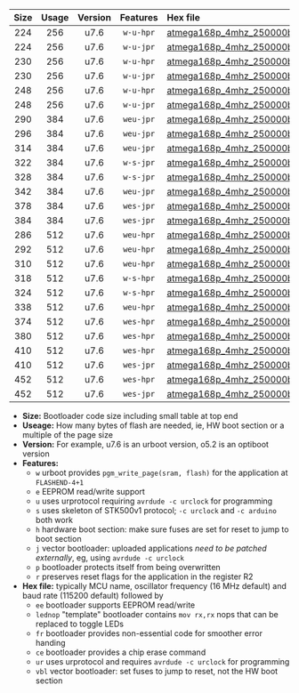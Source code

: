|Size|Usage|Version|Features|Hex file|
|:-:|:-:|:-:|:-:|:--|
|224|256|u7.6|`w-u-hpr`|[atmega168p_4mhz_250000bps_ur.hex](https://raw.githubusercontent.com/stefanrueger/urboot/main/atmega168p_4mhz_250000bps_ur.hex)|
|224|256|u7.6|`w-u-jpr`|[atmega168p_4mhz_250000bps_ur_vbl.hex](https://raw.githubusercontent.com/stefanrueger/urboot/main/atmega168p_4mhz_250000bps_ur_vbl.hex)|
|230|256|u7.6|`w-u-hpr`|[atmega168p_4mhz_250000bps_lednop_ur.hex](https://raw.githubusercontent.com/stefanrueger/urboot/main/atmega168p_4mhz_250000bps_lednop_ur.hex)|
|230|256|u7.6|`w-u-jpr`|[atmega168p_4mhz_250000bps_lednop_ur_vbl.hex](https://raw.githubusercontent.com/stefanrueger/urboot/main/atmega168p_4mhz_250000bps_lednop_ur_vbl.hex)|
|248|256|u7.6|`w-u-hpr`|[atmega168p_4mhz_250000bps_lednop_fr_ur.hex](https://raw.githubusercontent.com/stefanrueger/urboot/main/atmega168p_4mhz_250000bps_lednop_fr_ur.hex)|
|248|256|u7.6|`w-u-jpr`|[atmega168p_4mhz_250000bps_lednop_fr_ur_vbl.hex](https://raw.githubusercontent.com/stefanrueger/urboot/main/atmega168p_4mhz_250000bps_lednop_fr_ur_vbl.hex)|
|290|384|u7.6|`weu-jpr`|[atmega168p_4mhz_250000bps_ee_ur_vbl.hex](https://raw.githubusercontent.com/stefanrueger/urboot/main/atmega168p_4mhz_250000bps_ee_ur_vbl.hex)|
|296|384|u7.6|`weu-jpr`|[atmega168p_4mhz_250000bps_ee_lednop_ur_vbl.hex](https://raw.githubusercontent.com/stefanrueger/urboot/main/atmega168p_4mhz_250000bps_ee_lednop_ur_vbl.hex)|
|314|384|u7.6|`weu-jpr`|[atmega168p_4mhz_250000bps_ee_lednop_fr_ur_vbl.hex](https://raw.githubusercontent.com/stefanrueger/urboot/main/atmega168p_4mhz_250000bps_ee_lednop_fr_ur_vbl.hex)|
|322|384|u7.6|`w-s-jpr`|[atmega168p_4mhz_250000bps_vbl.hex](https://raw.githubusercontent.com/stefanrueger/urboot/main/atmega168p_4mhz_250000bps_vbl.hex)|
|328|384|u7.6|`w-s-jpr`|[atmega168p_4mhz_250000bps_lednop_vbl.hex](https://raw.githubusercontent.com/stefanrueger/urboot/main/atmega168p_4mhz_250000bps_lednop_vbl.hex)|
|342|384|u7.6|`weu-jpr`|[atmega168p_4mhz_250000bps_ee_lednop_fr_ce_ur_vbl.hex](https://raw.githubusercontent.com/stefanrueger/urboot/main/atmega168p_4mhz_250000bps_ee_lednop_fr_ce_ur_vbl.hex)|
|378|384|u7.6|`wes-jpr`|[atmega168p_4mhz_250000bps_ee_vbl.hex](https://raw.githubusercontent.com/stefanrueger/urboot/main/atmega168p_4mhz_250000bps_ee_vbl.hex)|
|384|384|u7.6|`wes-jpr`|[atmega168p_4mhz_250000bps_ee_lednop_vbl.hex](https://raw.githubusercontent.com/stefanrueger/urboot/main/atmega168p_4mhz_250000bps_ee_lednop_vbl.hex)|
|286|512|u7.6|`weu-hpr`|[atmega168p_4mhz_250000bps_ee_ur.hex](https://raw.githubusercontent.com/stefanrueger/urboot/main/atmega168p_4mhz_250000bps_ee_ur.hex)|
|292|512|u7.6|`weu-hpr`|[atmega168p_4mhz_250000bps_ee_lednop_ur.hex](https://raw.githubusercontent.com/stefanrueger/urboot/main/atmega168p_4mhz_250000bps_ee_lednop_ur.hex)|
|310|512|u7.6|`weu-hpr`|[atmega168p_4mhz_250000bps_ee_lednop_fr_ur.hex](https://raw.githubusercontent.com/stefanrueger/urboot/main/atmega168p_4mhz_250000bps_ee_lednop_fr_ur.hex)|
|318|512|u7.6|`w-s-hpr`|[atmega168p_4mhz_250000bps.hex](https://raw.githubusercontent.com/stefanrueger/urboot/main/atmega168p_4mhz_250000bps.hex)|
|324|512|u7.6|`w-s-hpr`|[atmega168p_4mhz_250000bps_lednop.hex](https://raw.githubusercontent.com/stefanrueger/urboot/main/atmega168p_4mhz_250000bps_lednop.hex)|
|338|512|u7.6|`weu-hpr`|[atmega168p_4mhz_250000bps_ee_lednop_fr_ce_ur.hex](https://raw.githubusercontent.com/stefanrueger/urboot/main/atmega168p_4mhz_250000bps_ee_lednop_fr_ce_ur.hex)|
|374|512|u7.6|`wes-hpr`|[atmega168p_4mhz_250000bps_ee.hex](https://raw.githubusercontent.com/stefanrueger/urboot/main/atmega168p_4mhz_250000bps_ee.hex)|
|380|512|u7.6|`wes-hpr`|[atmega168p_4mhz_250000bps_ee_lednop.hex](https://raw.githubusercontent.com/stefanrueger/urboot/main/atmega168p_4mhz_250000bps_ee_lednop.hex)|
|410|512|u7.6|`wes-hpr`|[atmega168p_4mhz_250000bps_ee_lednop_fr.hex](https://raw.githubusercontent.com/stefanrueger/urboot/main/atmega168p_4mhz_250000bps_ee_lednop_fr.hex)|
|410|512|u7.6|`wes-jpr`|[atmega168p_4mhz_250000bps_ee_lednop_fr_vbl.hex](https://raw.githubusercontent.com/stefanrueger/urboot/main/atmega168p_4mhz_250000bps_ee_lednop_fr_vbl.hex)|
|452|512|u7.6|`wes-hpr`|[atmega168p_4mhz_250000bps_ee_lednop_fr_ce.hex](https://raw.githubusercontent.com/stefanrueger/urboot/main/atmega168p_4mhz_250000bps_ee_lednop_fr_ce.hex)|
|452|512|u7.6|`wes-jpr`|[atmega168p_4mhz_250000bps_ee_lednop_fr_ce_vbl.hex](https://raw.githubusercontent.com/stefanrueger/urboot/main/atmega168p_4mhz_250000bps_ee_lednop_fr_ce_vbl.hex)|

- **Size:** Bootloader code size including small table at top end
- **Useage:** How many bytes of flash are needed, ie, HW boot section or a multiple of the page size
- **Version:** For example, u7.6 is an urboot version, o5.2 is an optiboot version
- **Features:**
  + `w` urboot provides `pgm_write_page(sram, flash)` for the application at `FLASHEND-4+1`
  + `e` EEPROM read/write support
  + `u` uses urprotocol requiring `avrdude -c urclock` for programming
  + `s` uses skeleton of STK500v1 protocol; `-c urclock` and `-c arduino` both work
  + `h` hardware boot section: make sure fuses are set for reset to jump to boot section
  + `j` vector bootloader: uploaded applications *need to be patched externally*, eg, using `avrdude -c urclock`
  + `p` bootloader protects itself from being overwritten
  + `r` preserves reset flags for the application in the register R2
- **Hex file:** typically MCU name, oscillator frequency (16 MHz default) and baud rate (115200 default) followed by
  + `ee` bootloader supports EEPROM read/write
  + `lednop` "template" bootloader contains `mov rx,rx` nops that can be replaced to toggle LEDs
  + `fr` bootloader provides non-essential code for smoother error handing
  + `ce` bootloader provides a chip erase command
  + `ur` uses urprotocol and requires `avrdude -c urclock` for programming
  + `vbl` vector bootloader: set fuses to jump to reset, not the HW boot section
